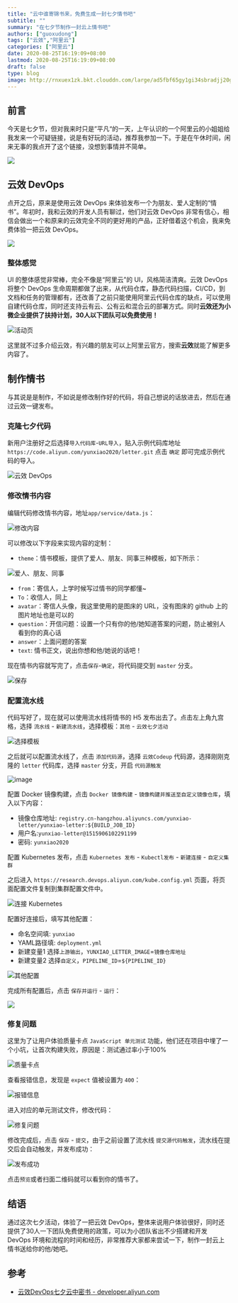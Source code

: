 ```yaml
---
title: "云中谁寄锦书来，免费生成一封七夕情书吧"
subtitle: ""
summary: "在七夕节制作一封云上情书吧"
authors: ["guoxudong"]
tags: ["云效","阿里云"]
categories: ["阿里云"]
date: 2020-08-25T16:19:09+08:00
lastmod: 2020-08-25T16:19:09+08:00
draft: false
type: blog
image: http://rnxuex1zk.bkt.clouddn.com/large/ad5fbf65gy1gi34sbradjj20ge091wh0.jpg
---
```

## 前言

今天是七夕节，但对我来时只是”平凡“的一天，上午认识的一个阿里云的小姐姐给我发来一个可疑链接，说是有好玩的活动，推荐我参加一下。于是在午休时间，闲来无事的我点开了这个链接，没想到事情并不简单。

![](http://rnxuex1zk.bkt.clouddn.com/large/ad5fbf65gy1gi34yex8kgj20al05qmxm.jpg)

## 云效 DevOps

点开之后，原来是使用云效 DevOps 来体验发布一个为朋友、爱人定制的“情书”。年初时，我和云效的开发人员有聊过，他们对云效 DevOps 非常有信心，相信会做出一个和原来的云效完全不同的更好用的产品，正好借着这个机会，我来免费体验一把云效 DevOps。

![](http://rnxuex1zk.bkt.clouddn.com/large/ad5fbf65gy1gi352mu9k4j212w0q0wmi.jpg)

### 整体感觉

UI 的整体感觉非常棒，完全不像是“阿里云”的 UI，风格简洁清爽。云效 DevOps 将整个 DevOps 生命周期都做了出来，从代码仓库，静态代码扫描，CI/CD，到文档和任务的管理都有，还改善了之前只能使用阿里云代码仓库的缺点，可以使用自建代码仓库，同时还支持云有云、公有云和混合云的部署方式。同时**云效还为小微企业提供了扶持计划，30人以下团队可以免费使用！**

![活动页](http://rnxuex1zk.bkt.clouddn.com/large/ad5fbf65gy1gi359oqgh9j21h20q97a5.jpg)

这里就不过多介绍云效，有兴趣的朋友可以上阿里云官方，搜索**云效**就能了解更多内容了。

## 制作情书

与其说是是制作，不如说是修改制作好的代码，将自己想说的话放进去，然后在通过云效一键发布。

### 克隆七夕代码

新用户注册好之后选择`导入代码库`-`URL导入`，贴入示例代码库地址 `https://code.aliyun.com/yunxiao2020/letter.git` 点击 `确定` 即可完成示例代码的导入。

![云效 DevOps](http://rnxuex1zk.bkt.clouddn.com/large/ad5fbf65gy1gi35ntu6avj212m0k2dgv.jpg)

### 修改情书内容

编辑代码修改情书内容，地址`app/service/data.js`：

![修改内容](http://rnxuex1zk.bkt.clouddn.com/large/ad5fbf65gy1gi35q45ru3j21hc0pfmy3.jpg)

可以修改以下字段来实现内容的定制：

- `theme`：情书模板，提供了爱人、朋友、同事三种模板，如下所示：

![爱人、朋友、同事](http://rnxuex1zk.bkt.clouddn.com/large/ad5fbf65gy1gi35sch68xj210g0jb0xy.jpg)

- `from`：寄信人，上学时候写过情书的同学都懂~
- `To`：收信人，同上
- `avatar`：寄信人头像，我这里使用的是图床的 URL，没有图床的 github 上的图片地址也是可以的
- `question`：开信问题：设置一个只有你的他/她知道答案的问题，防止被别人看到你的真心话
- `answer`：上面问题的答案
- `text`: 情书正文，说出你想和他/她说的话吧！

现在情书内容就写完了，点击`保存`-`确定`，将代码提交到 `master` 分支。

![保存](http://rnxuex1zk.bkt.clouddn.com/large/ad5fbf65gy1gi35y8l234j20fe0880sw.jpg)

### 配置流水线

代码写好了，现在就可以使用流水线将情书的 H5 发布出去了。点击左上角九宫格，选择 `流水线` - `新建流水线`，选择模板：`其他` - `云效七夕活动`

![选择模板](http://rnxuex1zk.bkt.clouddn.com/large/ad5fbf65gy1gi362uhnv8j21hc0pfmye.jpg)

之后就可以配置流水线了，点击 `添加代码源`，选择 `云效Codeup` 代码源，选择刚刚克隆的 `letter` 代码库，选择 `master` 分支，开启 `代码源触发`

![image](http://rnxuex1zk.bkt.clouddn.com/large/ad5fbf65gy1gi36917of6j21h70q7wie.jpg)

配置 Docker 镜像构建，点击 `Docker 镜像构建` - `镜像构建并推送至自定义镜像仓库`，填入以下内容：

- 镜像仓库地址: `registry.cn-hangzhou.aliyuncs.com/yunxiao-letter/yunxiao-letter:${BUILD_JOB_ID}`
- 用户名:`yunxiao-letter@1515906102291199`
- 密码: `yunxiao2020`

配置 Kubernetes 发布，点击 `Kubernetes 发布` - `Kubectl发布` - `新建连接` - `自定义集群`

之后进入 `https://research.devops.aliyun.com/kube.config.yml` 页面，将页面配置文件复制到集群配置文件中。

![连接 Kubernetes](http://rnxuex1zk.bkt.clouddn.com/large/ad5fbf65gy1gi36dhtzfxj21070jgt9j.jpg)

配置好连接后，填写其他配置：

- 命名空间填: `yunxiao`
- YAML路径填: `deployment.yml`
- 新建变量1    选择`上游输出`，`YUNXIAO_LETTER_IMAGE`=`镜像仓库地址`
- 新建变量2    选择`自定义`，`PIPELINE_ID`=`${PIPELINE_ID}`

![其他配置](http://rnxuex1zk.bkt.clouddn.com/large/ad5fbf65gy1gi36f8xxffj20w70icdgb.jpg)

完成所有配置后，点击 `保存并运行` - `运行`：

![](http://rnxuex1zk.bkt.clouddn.com/large/ad5fbf65gy1gi36hajgyuj20fd08s746.jpg)

### 修复问题

这里为了让用户体验质量卡点 `JavaScript 单元测试` 功能，他们还在项目中埋了一个小坑，让首次构建失败，原因是：测试通过率小于100%

![质量卡点](http://rnxuex1zk.bkt.clouddn.com/large/ad5fbf65gy1gi36jr1kwjj21090a7t9h.jpg)

查看报错信息，发现是 `expect` 值被设置为 `400`： 

![报错信息](http://rnxuex1zk.bkt.clouddn.com/large/ad5fbf65gy1gi36k3n45mj212g0e4tad.jpg)

进入对应的单元测试文件，修改代码：

![修复问题](http://rnxuex1zk.bkt.clouddn.com/large/ad5fbf65gy1gi36md5twaj21h40pzn10.jpg)

修改完成后，点击 `保存` - `提交`，由于之前设置了流水线 `提交源代码触发`，流水线在提交后会自动触发，并发布成功：

![发布成功](http://rnxuex1zk.bkt.clouddn.com/large/ad5fbf65gy1gi36npelasj210109l3zc.jpg)

点击`预览`或者扫面二维码就可以看到你的情书了。

## 结语

通过这次七夕活动，体验了一把云效 DevOps，整体来说用户体验很好，同时还提供了30人一下团队免费使用的政策，可以为小团队省出不少搭建和开发 DevOps 环境和流程的时间和经历，非常推荐大家都来尝试一下，制作一封云上情书送给你的他/她吧。

## 参考
<!-- markdown-link-check-disable-next-line -->
- [云效DevOps七夕云中密书 - developer.aliyun.com](https://developer.aliyun.com/adc/scenario/exp/8464960ac980400d95ff092b95e1a97e)